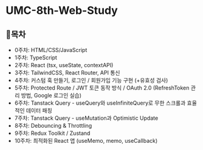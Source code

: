 # UMC-8th-Web-Study

## 📌목차

- 0주차: HTML/CSS/JavaScript
- 1주차: TypeScript
- 2주차: React (tsx, useState, contextAPI)
- 3주차: TailwindCSS, React Router, API 통신
- 4주차: 커스텀 훅 만들기, 로그인 / 회원가입 기능 구현 (+유효성 검사)
- 5주차: Protected Route / JWT 토큰 동작 방식 / OAuth 2.0 (RefreshToken 관리 방법, Google 로그인 실습)
- 6주차: Tanstack Query - useQuery와 useInfiniteQuery로 무한 스크롤과 효율적인 데이터 패칭
- 7주차: Tanstack Query - useMutation과 Optimistic Update
- 8주차: Debouncing & Throttling
- 9주차: Redux Toolkit / Zustand
- 10주차: 최적화된 React 앱 (useMemo, memo, useCallback)
